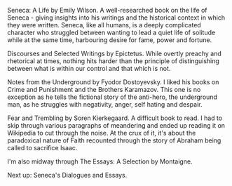 Seneca: A Life by Emily Wilson. A well-researched book on the life of Seneca - giving insights into his writings and the historical context in which they were written. Seneca, like all humans, is a deeply complicated character who struggled between wanting to lead a quiet life of solitude while at the same time, harbouring desire for fame, power and fortune.

Discourses and Selected Writings by Epictetus. While overtly preachy and rhetorical at times, nothing hits harder than the principle of distinguishing between what is within our control and that which is not.

Notes from the Underground by Fyodor Dostoyevsky. I liked his books on Crime and Punishment and the Brothers Karamazov. This one is no exception as he tells the fictional story of the anti-hero, the underground man, as he struggles with negativity, anger, self hating and despair.

Fear and Trembling by Soren Kierkegaard. A difficult book to read. I had to skip through various paragraphs of meandering and ended up reading it on Wikipedia to cut through the noise. At the crux of it, it's about the paradoxical nature of Faith recounted through the story of Abraham being called to sacrifice Isaac.

I'm also midway through The Essays: A Selection by Montaigne.

Next up: Seneca's Dialogues and Essays.